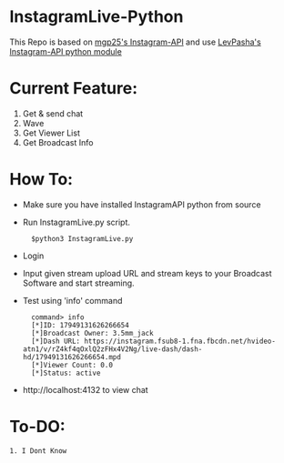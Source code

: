 # InstagramLive-Python
This Repo is based on [mgp25's Instagram-API](https://github.com/mgp25/Instagram-API) and use [LevPasha's Instagram-API python module](https://github.com/LevPasha/Instagram-API-python)

# Current Feature:
1. Get & send chat
2. Wave
3. Get Viewer List
4. Get Broadcast Info

# How To:
* Make sure you have installed InstagramAPI python from source
* Run InstagramLive.py script.
   
        $python3 InstagramLive.py
* Login
* Input given stream upload URL and stream keys to your Broadcast Software and start streaming.
* Test using 'info' command

        command> info
        [*]ID: 17949131626266654
        [*]Broadcast Owner: 3.5mm_jack
        [*]Dash URL: https://instagram.fsub8-1.fna.fbcdn.net/hvideo-atn1/v/rZ4kf4qOxlQ2zFHx4V2Ng/live-dash/dash-hd/17949131626266654.mpd
        [*]Viewer Count: 0.0
        [*]Status: active

* http://localhost:4132 to view chat


# To-DO:
	1. I Dont Know
